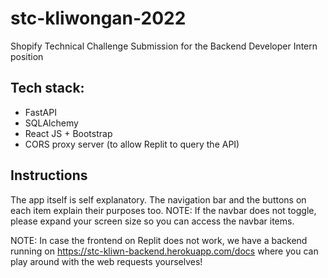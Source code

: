 # stc-kliwongan-2022
Shopify Technical Challenge Submission for the Backend Developer Intern position

## Tech stack:
- FastAPI
- SQLAlchemy
- React JS + Bootstrap
- CORS proxy server (to allow Replit to query the API)

## Instructions

The app itself is self explanatory. The navigation bar and the buttons on each item explain their purposes too.
NOTE: If the navbar does not toggle, please expand your screen size so you can access the navbar items.

NOTE: In case the frontend on Replit does not work, we have a backend running on
https://stc-kliwn-backend.herokuapp.com/docs where you can play around with the web requests yourselves!
